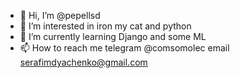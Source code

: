- 👋 Hi, I’m @pepellsd
- 👀 I’m interested in iron my cat and python
- 🌱 I’m currently learning Django and some ML 
- 📫 How to reach me telegram @comsomolec email serafimdyachenko@gmail.com 

<!---
pepellsd/pepellsd is a ✨ special ✨ repository because its `README.md` (this file) appears on your GitHub profile.
You can click the Preview link to take a look at your changes.
--->
